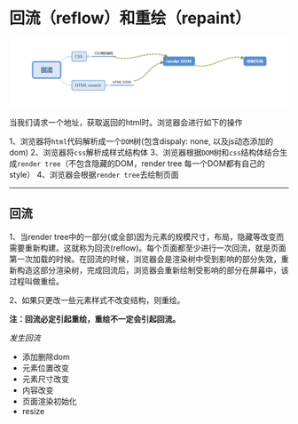 # 回流（reflow）和重绘（repaint）

![](/assets/企业微信截图_15326609313718.png)

当我们请求一个地址，获取返回的html时。浏览器会进行如下的操作

1、浏览器将`html`代码解析成一个`DOM`树(包含dispaly: none, 以及js动态添加的dom)
2、浏览器将`css`解析成样式结构体
3、浏览器根据`DOM`树和`css`结构体结合生成`render tree`（不包含隐藏的DOM，render tree 每一个DOM都有自己的style）
4、浏览器会根据`render tree`去绘制页面

<hr/>

## 回流

1、当render tree中的一部分(或全部)因为元素的规模尺寸，布局，隐藏等改变而需要重新构建。这就称为回流(reflow)。每个页面都至少进行一次回流，就是页面第一次加载的时候。在回流的时候，浏览器会是渲染树中受到影响的部分失效，重新构造这部分渲染树，完成回流后，浏览器会重新绘制受影响的部分在屏幕中，该过程叫做重绘。

2、如果只更改一些元素样式不改变结构，则重绘。

**注：回流必定引起重绘，重绘不一定会引起回流。**

*发生回流*

* 添加删除dom
* 元素位置改变
* 元素尺寸改变
* 内容改变
* 页面渲染初始化
* resize
